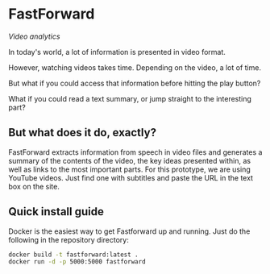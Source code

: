 FastForward
===========
*Video analytics*

In today's world, a lot of information is presented in video format. 

However, watching videos takes time. Depending on the video, a lot of time. 

But what if you could access that information before hitting the play button? 

What if you could read a text summary, or jump straight to the interesting part?

## But what does it do, exactly?

FastForward extracts information from speech in video files and generates a summary of the contents of the video, the key ideas presented within, as well as links to the most important parts. For this prototype, we are using YouTube videos. Just find one with subtitles and paste the URL in the text box on the site.

## Quick install guide

Docker is the easiest way to get Fastforward up and running. Just do the following in the repository directory:

```sh
docker build -t fastforward:latest .
docker run -d -p 5000:5000 fastforward
```